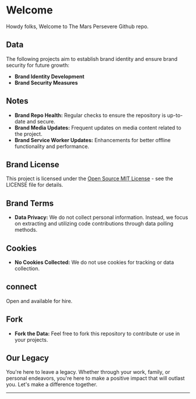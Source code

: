 # Welcome 
Howdy folks, Welcome to The Mars Persevere Github repo.

## Data 
The following projects aim to establish brand identity and ensure brand security for future growth:

- **Brand Identity Development**
- **Brand Security Measures**

## Notes
- **Brand Repo Health:** Regular checks to ensure the repository is up-to-date and secure.
- **Brand Media Updates:** Frequent updates on media content related to the project.
- **Brand Service Worker Updates:** Enhancements for better offline functionality and performance.

## Brand License 
This project is licensed under the [Open Source MIT License](LICENSE) - see the LICENSE file for details.

## Brand Terms
- **Data Privacy:** We do not collect personal information. Instead, we focus on extracting and utilizing code contributions through data polling methods.

## Cookies 
- **No Cookies Collected:** We do not use cookies for tracking or data collection.

## connect
Open and available for hire.

## Fork 
- **Fork the Data:** Feel free to fork this repository to contribute or use in your projects.

## Our Legacy

You're here to leave a legacy. Whether through your work, family, or personal endeavors, you're here to make a positive impact that will outlast you. Let's make a difference together.

---
